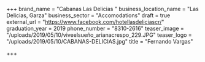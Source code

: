 +++
brand_name = "Cabanas Las Delicias "
business_location_name = "Las Delicias, Garza"
business_sector = "Accomodations"
draft = true
external_url = "https://www.facebook.com/hotellasdeliciascr/"
graduation_year = 2019
phone_number = "8310-2616"
teaser_image = "/uploads/2019/05/10/viveelsueño_arianacrespo_229.JPG"
teaser_logo = "/uploads/2019/05/10/CABANAS-DELICIAS.jpg"
title = "Fernando Vargas"

+++
